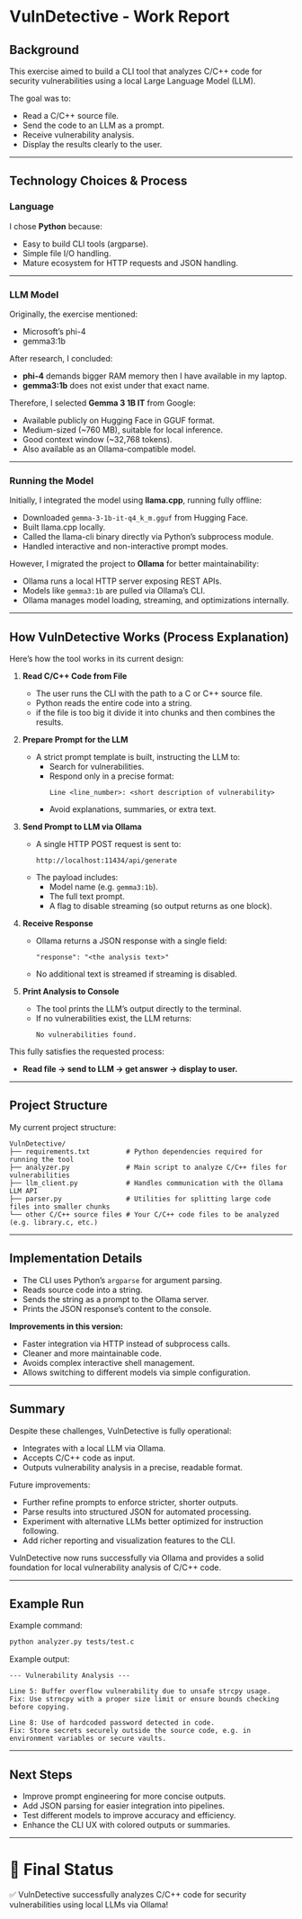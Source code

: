 # VulnDetective - Work Report

## Background

This exercise aimed to build a CLI tool that analyzes C/C++ code for security vulnerabilities using a local Large Language Model (LLM).

The goal was to:

- Read a C/C++ source file.
- Send the code to an LLM as a prompt.
- Receive vulnerability analysis.
- Display the results clearly to the user.

---

## Technology Choices & Process

### Language

I chose **Python** because:

- Easy to build CLI tools (argparse).
- Simple file I/O handling.
- Mature ecosystem for HTTP requests and JSON handling.

---

### LLM Model

Originally, the exercise mentioned:

- Microsoft’s phi-4
- gemma3:1b

After research, I concluded:

- **phi-4** demands bigger RAM memory then I have available in my laptop.
- **gemma3:1b** does not exist under that exact name.

Therefore, I selected **Gemma 3 1B IT** from Google:

- Available publicly on Hugging Face in GGUF format.
- Medium-sized (~760 MB), suitable for local inference.
- Good context window (~32,768 tokens).
- Also available as an Ollama-compatible model.

---

### Running the Model

Initially, I integrated the model using **llama.cpp**, running fully offline:

- Downloaded `gemma-3-1b-it-q4_k_m.gguf` from Hugging Face.
- Built llama.cpp locally.
- Called the llama-cli binary directly via Python’s subprocess module.
- Handled interactive and non-interactive prompt modes.

However, I migrated the project to **Ollama** for better maintainability:

- Ollama runs a local HTTP server exposing REST APIs.
- Models like `gemma3:1b` are pulled via Ollama’s CLI.
- Ollama manages model loading, streaming, and optimizations internally.

---

## How VulnDetective Works (Process Explanation)

Here’s how the tool works in its current design:

1. **Read C/C++ Code from File**
    - The user runs the CLI with the path to a C or C++ source file.
    - Python reads the entire code into a string.
    - if the file is too big it divide it into chunks and then combines the results.

2. **Prepare Prompt for the LLM**
    - A strict prompt template is built, instructing the LLM to:
        - Search for vulnerabilities.
        - Respond only in a precise format:
            ```
            Line <line_number>: <short description of vulnerability>
            ```
        - Avoid explanations, summaries, or extra text.

3. **Send Prompt to LLM via Ollama**
    - A single HTTP POST request is sent to:
      ```
      http://localhost:11434/api/generate
      ```
    - The payload includes:
        - Model name (e.g. `gemma3:1b`).
        - The full text prompt.
        - A flag to disable streaming (so output returns as one block).

4. **Receive Response**
    - Ollama returns a JSON response with a single field:
      ```
      "response": "<the analysis text>"
      ```
    - No additional text is streamed if streaming is disabled.

5. **Print Analysis to Console**
    - The tool prints the LLM’s output directly to the terminal.
    - If no vulnerabilities exist, the LLM returns:
      ```
      No vulnerabilities found.
      ```

This fully satisfies the requested process:
- **Read file → send to LLM → get answer → display to user.**

---

## Project Structure

My current project structure:

```
VulnDetective/
├── requirements.txt         # Python dependencies required for running the tool
├── analyzer.py              # Main script to analyze C/C++ files for vulnerabilities
├── llm_client.py            # Handles communication with the Ollama LLM API
├── parser.py                # Utilities for splitting large code files into smaller chunks
└── other C/C++ source files # Your C/C++ code files to be analyzed (e.g. library.c, etc.)
```

---

## Implementation Details

- The CLI uses Python’s `argparse` for argument parsing.
- Reads source code into a string.
- Sends the string as a prompt to the Ollama server.
- Prints the JSON response’s content to the console.

**Improvements in this version:**
- Faster integration via HTTP instead of subprocess calls.
- Cleaner and more maintainable code.
- Avoids complex interactive shell management.
- Allows switching to different models via simple configuration.

---

## Summary

Despite these challenges, VulnDetective is fully operational:

- Integrates with a local LLM via Ollama.
- Accepts C/C++ code as input.
- Outputs vulnerability analysis in a precise, readable format.

Future improvements:

- Further refine prompts to enforce stricter, shorter outputs.
- Parse results into structured JSON for automated processing.
- Experiment with alternative LLMs better optimized for instruction following.
- Add richer reporting and visualization features to the CLI.

VulnDetective now runs successfully via Ollama and provides a solid foundation for local vulnerability analysis of C/C++ code.

---

## Example Run

Example command:

```bash
python analyzer.py tests/test.c
```

Example output:

```
--- Vulnerability Analysis ---

Line 5: Buffer overflow vulnerability due to unsafe strcpy usage.
Fix: Use strncpy with a proper size limit or ensure bounds checking before copying.

Line 8: Use of hardcoded password detected in code.
Fix: Store secrets securely outside the source code, e.g. in environment variables or secure vaults.

```

---

## Next Steps

- Improve prompt engineering for more concise outputs.
- Add JSON parsing for easier integration into pipelines.
- Test different models to improve accuracy and efficiency.
- Enhance the CLI UX with colored outputs or summaries.

---

# 🚀 Final Status

✅ VulnDetective successfully analyzes C/C++ code for security vulnerabilities using local LLMs via Ollama!
